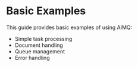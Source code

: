 # Basic Examples

This guide provides basic examples of using AIMQ:

- Simple task processing
- Document handling
- Queue management
- Error handling
